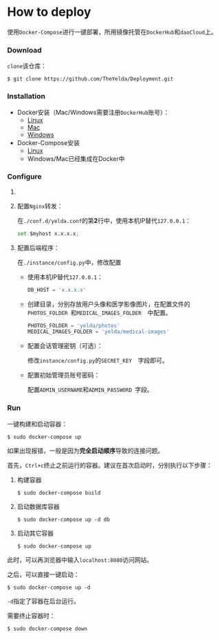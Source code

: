 # How to deploy
使用`Docker-Compose`进行一键部署，所用镜像托管在`DockerHub`和`daoCloud`上。

### Download

`clone`该仓库：

```shell
$ git clone https://github.com/TheYelda/Deployment.git
```

### Installation

- Docker安装（Mac/Windows需要注册`DockerHub`账号）：
  - [Linux](https://docs.docker.com/install/linux/docker-ce/ubuntu/)
  - [Mac](https://store.docker.com/editions/community/docker-ce-desktop-mac)
  - [Windows](https://store.docker.com/editions/community/docker-ce-desktop-windows)
- Docker-Compose安装
  - [Linux](https://docs.docker.com/compose/install/)
  - Windows/Mac已经集成在Docker中

### Configure

1. 

2. 配置`Nginx`转发：

   在`./conf.d/yelda.conf`的第**2**行中，使用本机IP替代`127.0.0.1`：

   ```python
   set $myhost x.x.x.x;
   ```

3. 配置后端程序：

   在`./instance/config.py`中，修改配置

   - 使用本机IP替代`127.0.0.1`：

     ```python
     DB_HOST = 'x.x.x.x'
     ```

   - 创建目录，分别存放用户头像和医学影像图片，在配置文件的`PHOTOS_FOLDER `和`MEDICAL_IMAGES_FOLDER  `中配置。

     ```python
     PHOTOS_FOLDER = 'yelda/photos'
     MEDICAL_IMAGES_FOLDER = 'yelda/medical-images'
     ```

   - 配置会话管理密钥（可选）：

     修改`instance/config.py`的`SECRET_KEY  `字段即可。

   - 配置初始管理员账号密码：

     配置`ADMIN_USERNAME`和`ADMIN_PASSWORD `字段。


### Run

一键构建和启动容器：

```shell
$ sudo docker-compose up
```

如果出现报错，一般是因为**完全启动顺序**导致的连接问题。

首先，`Ctrl+c`终止之前运行的容器。建议在首次启动时，分别执行以下步骤：

1. 构建容器

   ```shell
   $ sudo docker-compose build
   ```

2. 启动数据库容器

   ```shell
   $ sudo docker-compose up -d db
   ```

3. 启动其它容器

   ```shell
   $ sudo docker-compose up
   ```

此时，可以再浏览器中输入`localhost:8080`访问网站。

之后，可以直接一键启动：

```shell
$ sudo docker-compose up -d
```

`-d`指定了容器在后台运行。

需要终止容器时：

```shell
$ sudo docker-compose down
```


